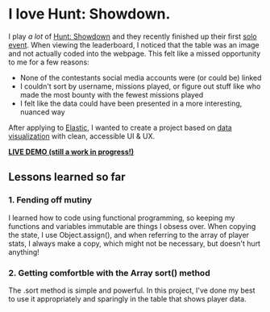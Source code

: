 # I love Hunt: Showdown.

I play *a lot* of [Hunt: Showdown](https://www.huntshowdown.com/) and they recently finished up their first [solo event](https://www.huntshowdown.com/news/solo-event-leaderboard-and-extra-rewards). When viewing the leaderboard, I noticed that the table was an image and not actually coded into the webpage. This felt like a missed opportunity to me for a few reasons:

- None of the contestants social media accounts were (or could be) linked
- I couldn't sort by username, missions played, or figure out stuff like who made the most bounty with the fewest missions played
- I felt like the data could have been presented in a more interesting, nuanced way

After applying to [Elastic](https://www.elastic.co/), I wanted to create a project based on [data visualization](https://www.elastic.co/blog/color-coded-visualizations-react) with clean, accessible UI & UX.

**[LIVE DEMO (still a work in progress!)](https://huntshowdown-soloevent-summary.netlify.com/)**

## Lessons learned so far

### 1. Fending off mutiny
I learned how to code using functional programming, so keeping my functions and variables immutable are things I obsess over. When copying the state, I use Object.assign(), and when referring to the array of player stats, I always make a copy, which might not be necessary, but doesn't hurt anything!

### 2. Getting comfortble with the Array sort() method
The .sort method is simple and powerful. In this project, I've done my best to use it appropriately and sparingly in the table that shows player data.
